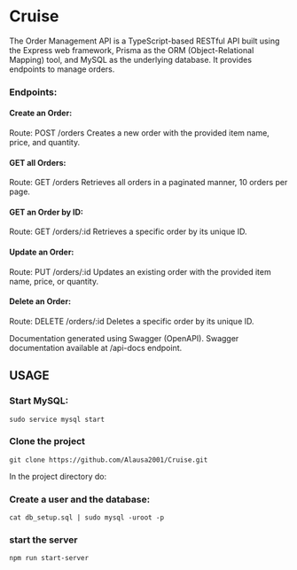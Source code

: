 # Cruise

The Order Management API is a TypeScript-based RESTful API built using the Express web framework, Prisma as the ORM (Object-Relational Mapping) tool, and MySQL as the underlying database.
It provides endpoints to manage orders.

### Endpoints:

#### Create an Order:

Route: POST /orders
Creates a new order with the provided item name, price, and quantity.

#### GET all Orders: 

Route: GET /orders
Retrieves all orders in a paginated manner, 10 orders per page.


#### GET an Order by ID:

Route: GET /orders/:id
Retrieves a specific order by its unique ID.


#### Update an Order:

Route: PUT /orders/:id
Updates an existing order with the provided item name, price, or quantity.


#### Delete an Order:

Route: DELETE /orders/:id
Deletes a specific order by its unique ID.

Documentation generated using Swagger (OpenAPI).
Swagger documentation available at /api-docs endpoint.




## USAGE

### Start MySQL:  
```sudo service mysql start```

### Clone the project
```git clone https://github.com/Alausa2001/Cruise.git```

In the project directory do:

### Create a user and the database:  
```cat db_setup.sql | sudo mysql -uroot -p```

 ### start the server
```npm run start-server``` 
